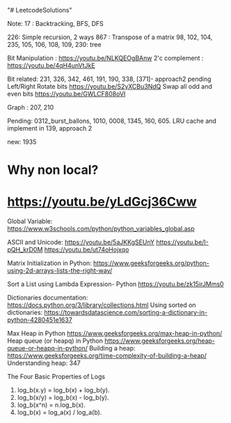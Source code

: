 "# LeetcodeSolutions" 
 
Note:
17 : Backtracking, BFS, DFS

226: Simple recursion, 2 ways
867 : Transpose of a matrix
98, 102, 104, 235, 105, 106, 108, 109, 230: tree

Bit Manipulation : https://youtu.be/NLKQEOgBAnw
2'c complement : https://youtu.be/4qH4unVtJkE

Bit related: 231, 326, 342, 461, 191, 190, 338, [371]- approach2 pending
Left/Right Rotate bits
https://youtu.be/S2yXCBu3NdQ
Swap all odd and even bits
https://youtu.be/GWLCF808oVI

Graph : 207, 210

Pending: 0312_burst_ballons, 1010, 0008, 1345, 160, 605.
LRU cache and implement in 139, approach 2

new: 1935 

# Why non local?
# https://youtu.be/yLdGcj36Cww
Global Variable:
https://www.w3schools.com/python/python_variables_global.asp

ASCII and Unicode:
https://youtu.be/5aJKKgSEUnY
https://youtu.be/I-pQH_krD0M
https://youtu.be/ut74oHojxqo


Matrix Initialization in Python:
https://www.geeksforgeeks.org/python-using-2d-arrays-lists-the-right-way/


Sort a List using Lambda Expression- Python
https://youtu.be/zk15irJMms0


Dictionaries documentation:
https://docs.python.org/3/library/collections.html
Using sorted on dictionaries:
https://towardsdatascience.com/sorting-a-dictionary-in-python-4280451e1637


Max Heap in Python
https://www.geeksforgeeks.org/max-heap-in-python/
Heap queue (or heapq) in Python
https://www.geeksforgeeks.org/heap-queue-or-heapq-in-python/
Building a heap:
https://www.geeksforgeeks.org/time-complexity-of-building-a-heap/
Understanding heap: 347


The Four Basic Properties of Logs
1. log_b(x.y) = log_b(x) + log_b(y).
2. log_b(x/y) = log_b(x) - log_b(y).
3. log_b(x^n) = n.log_b(x).          
4. log_b(x)   = log_a(x) / log_a(b).